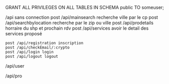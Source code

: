 GRANT ALL PRIVILEGES ON ALL TABLES IN SCHEMA public TO someuser;


/api sans connection
    post /api/mainsearch recherche ville par le cp
    post /api/searchbylocation recherche par le zip ou ville
    post /api/prodetails horraire du shp et prochain rdv
    post /api/services avoir le detail des services proposé

    post /api/registration inscription
    post /api/checkEmail/:crypto
    post /api/login login
    post /api/logout logout








/api/user







/api/pro